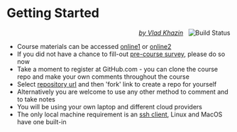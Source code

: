 # Getting Started

<p align="right">
    <i>
        <a href="https://www.linkedin.com/in/vkhazin" target="_blank">by Vlad Khazin</a>
    </i>
    &nbsp;
    <a>
        <img alt="Build Status"
             style="border-width:0"
             src="https://travis-ci.org/vkhazin/elasticsearch-courseware-2d.svg?branch=master">
    </a>    
</p>

* Course materials can be accessed [online1]() or [online2]()
* If you did not have a chance to fill-out [pre-course survey](https://www.surveymonkey.com/r/SRBF5DF), please do so now
* Take a moment to register at GitHub.com - you can clone the course repo and make your own comments throughout the course
* Select [repository url](https://github.com/vkhazin/multicloud-courseware.git) and then 'fork' link to create a repo for yourself 
* Alternatively you are welcome to use any other method to comment and to take notes
* You will be using your own laptop and different cloud providers
* The only local machine requirement is an [ssh client](https://www.ssh.com/ssh/download/), Linux and MacOS have one built-in
